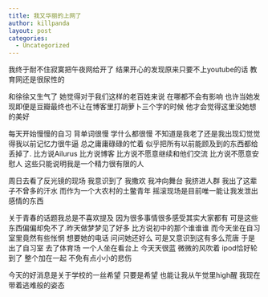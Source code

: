 ```yaml
---
title: 我又华丽的上网了
author: killpanda
layout: post
categories:
  - Uncategorized
---
```

我终于耐不住寂寞把午夜网给开了 结果开心的发现原来只要不上youtube的话 教育网还是很尿性的


和徐徐又生气了 她觉得对于我们这样的老百姓来说 在哪都不会有影响 也许当她发现即便是豆瓣最终也不让在博客里打胡萝卜三个字的时候 他才会觉得这里没她想的美好


每天开始慢慢的自习 背单词很慢 学什么都很慢 不知道是我老了还是我出现幻觉觉得我以前记忆力很牛逼 总之庸庸碌碌的忙着 似乎把所有以前能顾及到的东西都给丢掉了. 比方说Ailurus 比方说博客 比方说不愿意继续和他们交流 比方说不愿意安慰人 这些只能说明我是一个精力很有限的人


周日去看了反光镜的现场 我意识到了 我撒欢 我冲向舞台 我挤进人群 我出了这辈子不曾多的汗水 而作为一个大农村的土鳖青年 摇滚现场是目前唯一能让我发泄出感情的东西


关于青春的话题我总是不喜欢提及 因为很多事情很多感受其实大家都有 可是这些东西偏偏却免不了.昨天做梦梦见了好多 比方说初中的那个谁谁谁 而今天坐在自习室里竟然有些怅惘 想要她的电话 问问她还好么 可是又意识到这有多么荒唐 于是出了自习室 去了体育场 一个人坐在看台上 今天天很蓝 微微的风吹着 ipod恰好轮到了 整个加在一起 不免有点小小的悲伤


今天的好消息是关于学校的一丝希望 只要是希望 也能让我从午觉里high醒 我现在带着逃难般的姿态
